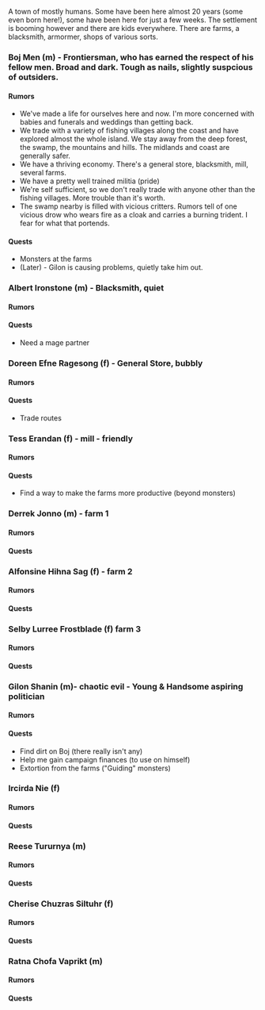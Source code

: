 A town of mostly humans. Some have been here almost 20 years (some even born here!), some have been here for just a few weeks.
The settlement is booming however and there are kids everywhere. There are farms, a blacksmith, armormer, shops of various sorts.

### Boj Men (m) - Frontiersman, who has earned the respect of his fellow men. Broad and dark. Tough as nails, slightly suspcious of outsiders.
#### Rumors
* We've made a life for ourselves here and now. I'm more concerned with babies and funerals and weddings than getting back.
* We trade with a variety of fishing villages along the coast and have explored almost the whole island. We stay away from the deep forest, the swamp, the mountains and hills. The midlands and coast are generally safer.
* We have a thriving economy. There's a general store, blacksmith, mill, several farms.
* We have a pretty well trained militia (pride)
* We're self sufficient, so we don't really trade with anyone other than the fishing villages. More trouble than it's worth.
* The swamp nearby is filled with vicious critters. Rumors tell of one vicious drow who wears fire as a cloak and carries a burning trident. I fear for what that portends.
#### Quests
* Monsters at the farms
* (Later) - Gilon is causing problems, quietly take him out.

### Albert Ironstone (m) - Blacksmith, quiet
#### Rumors
#### Quests
* Need a mage partner

### Doreen Efne Ragesong (f) - General Store, bubbly
#### Rumors
#### Quests
* Trade routes

### Tess Erandan (f) - mill - friendly
#### Rumors
#### Quests
* Find a way to make the farms more productive (beyond monsters)

### Derrek Jonno (m) - farm 1
#### Rumors
#### Quests

### Alfonsine Hihna Sag (f) - farm 2
#### Rumors
#### Quests

### Selby Lurree Frostblade (f) farm 3
#### Rumors
#### Quests

### Gilon Shanin (m)- chaotic evil - Young & Handsome aspiring politician
#### Rumors
#### Quests
* Find dirt on Boj (there really isn't any)
* Help me gain campaign finances (to use on himself)
* Extortion from the farms ("Guiding" monsters)

### Ircirda Nie (f)
#### Rumors
#### Quests

### Reese Tururnya (m)
#### Rumors
#### Quests

### Cherise Chuzras Siltuhr (f)
#### Rumors
#### Quests

### Ratna Chofa Vaprikt (m)
#### Rumors
#### Quests
